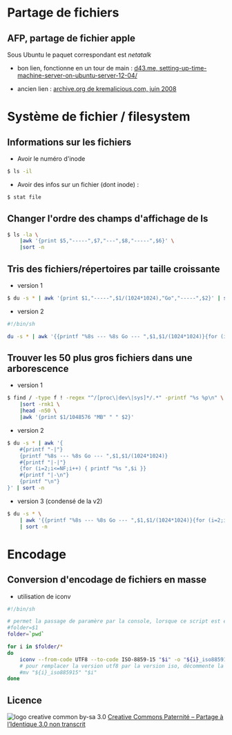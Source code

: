 # Partage de fichiers

## AFP, partage de fichier apple

Sous Ubuntu le paquet correspondant est _netatalk_

* bon lien, fonctionne en un tour de main : [d43.me, setting-up-time-machine-server-on-ubuntu-server-12-04/](http://d43.me/blog/1660/concisest-guide-to-setting-up-time-machine-server-on-ubuntu-server-12-04/)

* ancien lien : [archive.org de kremalicious.com, juin 2008](http://web.archive.org/web/20100722110311/http://www.kremalicious.com/2008/06/ubuntu-as-mac-file-server-and-time-machine-volume)

# Système de fichier / filesystem

## Informations sur les fichiers

* Avoir le numéro d'inode

```bash
$ ls -il
```

* Avoir des infos sur un fichier (dont inode) :

```bash
$ stat file
```

## Changer l'ordre des champs d'affichage de ls

```bash
$ ls -la \
	|awk '{print $5,"-----",$7,"---",$8,"-----",$6}' \
	|sort -n
```

## Tris des fichiers/répertoires par taille croissante

* version 1

```bash
$ du -s * | awk '{print $1,"-----",$1/(1024*1024),"Go","-----",$2}' | sort -n
```

* version 2

```bash
#!/bin/sh

du -s * | awk '{{printf "%8s --- %8s Go --- ",$1,$1/(1024*1024)}{for (i=2;i<=NF;i++) { printf "%s ",$i }}{printf "\n"}}' | sort -n
```

## Trouver les 50 plus gros fichiers dans une arborescence

* version 1

```bash
$ find / -type f ! -regex "^/[proc\|dev\|sys]*/.*" -printf "%s %p\n" \
	|sort -rnk1 \
	|head -n50 \
	|awk '{print $1/1048576 "MB" " " $2}'
```

* version 2

```bash
$ du -s * | awk '{
	#{printf "-|"}
	{printf "%8s --- %8s Go --- ",$1,$1/(1024*1024)}
	#{printf "|-|"}
	{for (i=2;i<=NF;i++) { printf "%s ",$i }}
	#{printf "|-\n"}
	{printf "\n"}
}' | sort -n
```

* version 3 (condensé de la v2)

```bash
$ du -s * \
	| awk '{{printf "%8s --- %8s Go --- ",$1,$1/(1024*1024)}{for (i=2;i<=NF;i++) { printf "%s ",$i }}{printf "\n"}}' \
	| sort -n
```

# Encodage

## Conversion d'encodage de fichiers en masse

* utilisation de iconv

```bash
#!/bin/sh

# permet la passage de paramère par la console, lorsque ce script est enregistré dans un fichier
#folder=$1
folder=`pwd`

for i in $folder/*
do
	iconv --from-code UTF8 --to-code ISO-8859-15 "$i" -o "${i}_iso885915" --silent
	# pour remplacer la version utf8 par la version iso, décommente la ligne suivante
	#mv "${i}_iso885915" "$i"
done
```

## Licence

![logo creative common by-sa 3.0](http://i.creativecommons.org/l/by-sa/3.0/88x31.png)
[Creative Commons Paternité – Partage à l’Identique 3.0 non transcrit](http://creativecommons.org/licenses/by-sa/3.0/)
